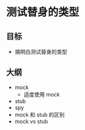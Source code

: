 # 测试替身的类型

## 目标
- 搞明白测试替身的类型

## 大纲
- mock
  - 适度使用 mock
- stub
- spy
- mock 和 stub 的区别
- mock vs stub
